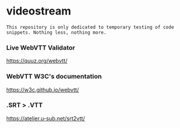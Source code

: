 # videostream

`This repository is only dedicated to temporary testing of code snippets. Nothing less, nothing more.`

### Live WebVTT Validator

https://quuz.org/webvtt/

### WebVTT W3C's documentation

https://w3c.github.io/webvtt/

### .SRT > .VTT

https://atelier.u-sub.net/srt2vtt/
